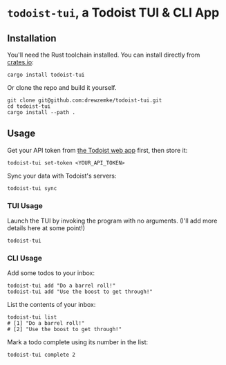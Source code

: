 # `todoist-tui`, a Todoist TUI & CLI App 

## Installation

You'll need the Rust toolchain installed. You can install directly from [crates.io](https://crates.io/crates/todoist-tui):
```shell
cargo install todoist-tui
```
 
Or clone the repo and build it yourself. 

```shell
git clone git@github.com:drewzemke/todoist-tui.git
cd todoist-tui
cargo install --path .
```


## Usage 

Get your API token from [the Todoist web app](https://app.todoist.com/app/settings/integrations/developer) first, then store it:
```shell
todoist-tui set-token <YOUR_API_TOKEN>
```

Sync your data with Todoist's servers:
```shell
todoist-tui sync
```


### TUI Usage

Launch the TUI by invoking the program with no arguments. 
(I'll add more details here at some point!)
```shell
todoist-tui 
```


### CLI Usage

Add some todos to your inbox:
```shell
todoist-tui add "Do a barrel roll!"
todoist-tui add "Use the boost to get through!"
```

List the contents of your inbox:
```shell
todoist-tui list
# [1] "Do a barrel roll!"
# [2] "Use the boost to get through!"
```

Mark a todo complete using its number in the list:
```shell
todoist-tui complete 2
```
